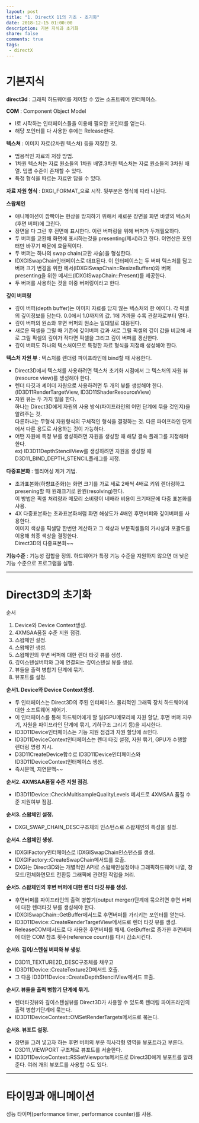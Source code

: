 ```yaml
---
layout: post
title: "1. DirectX 11의 기초 - 초기화"
date: 2018-12-15 01:00:00
description: 기본 지식과 초기화
share: false
comments: true
tags: 
 - directX
---
```

기본지식
=======

**direct3d** : 그래픽 하드웨어를 제어할 수 있는 소프트웨어 인터페이스.

**COM** : Component Object Model
- I로 시작하는 인터페이스들을 이용해 필요한 포인터를 얻는다.
- 해당 포인터를 다 사용한 후에는 Release한다.

**텍스쳐** : 이미지 자료(2차원 텍스쳐) 등을 저장한 것.
- 범용적인 자료의 저장 방법.
- 1차원 텍스처는 자료 원소들의 1차원 배열.3차원 텍스처는 자료 원소들의 3차원 배열. 밉맵 수준이 존재할 수 있다.
- 특정 형식을 따르는 자료만 담을 수 있다.

**자료 자원 형식** : DXGI_FORMAT_으로 시작. 뒷부분은 형식에 따라 나뉜다.

**스왑체인**
- 애니메이션이 깜빡이는 현상을 방지하기 위해서 새로운 장면을 화면 바깥의 텍스처(후면 버퍼)에 그린다.
- 장면을 다 그린 후 전면에 표시한다. 이런 버퍼링을 위해 버퍼가 두개필요하다.
- 두 버퍼를 교환해 화면에 표시하는것을 presenting(제시)라고 한다. 이연산은 포인터만 바꾸기 때문에 효율적이다.
- 두 버퍼는 하나의 swap chain(교환 사슬)을 형성한다.
- IDXGISwapChain인터페이스로 대표된다.
이 인터페이스는 두 버퍼 텍스처를 담고 버퍼 크기 변경을 위한 메서(IDXGISwapChain::ResizeBuffers)와
버퍼 presenting을 위한 메서드(IDXGISwapChain::Present)를 제공한다.
- 두 버퍼를 사용하는 것을 이중 버퍼링이라고 한다.

**깊이 버퍼링**
- 깊이 버퍼(depth buffer)는 이미지 자료를 담지 않는 텍스처의 한 예이다.
각 픽셀의 깊이정보를 담는다. 0.0에서 1.0까지의 값. 1에 가까울 수록 관찰자로부터 멀다.  
- 깊이 버퍼의 원소와 후면 버퍼의 원소는 일대일로 대응된다.
- 새로운 픽셀을 그릴 때 기존에 깊이버퍼 값과 새로 그릴 픽셀의 깊이 값을 비교해 새로 그릴 픽셀의 깊이가 작다면 픽셀을 그리고 깊이 버퍼를 갱신한다.
- 깊이 버퍼도 하나의 텍스처이므로 특정한 자료 형식을 지정해 생성해야 한다.

**텍스처 자원 뷰** : 텍스처를 렌더링 파이프라인에 bind할 때 사용한다.
- Direct3D에서 텍스처를 사용하려면 텍스처 초기화 시점에서 그 텍스처의 자원 뷰(resource view)를 생성해야 한다.
- 렌더 타깃과 셰이더 자원으로 사용하려면 두 개의 뷰를 생성해야 한다. (ID3D11RenderTargetView, ID3D11ShaderResourceView)  
- 자원 뷰는 두 가지 일을 한다.  
하나는 Direct3D에게 자원의 사용 방식(파이프라인의 어떤 단계에 묶을 것인지)을 알려주는 것.  
다른하나는 무형식 자원형식의 구체적인 형식을 결정하는 것. 다른 파이프라인 단계에서 다른 용도로 사용하는 것이 가능하다.
- 어떤 자원에 특정 뷰를 생성하려면 자원을 생성할 때 해당 결속 플래그를 지정해야 한다.  
ex) ID3D11DepthStencilView를 생성하려면 자원을 생성할 때 D3D11_BIND_DEPTH_STENCIL플래그를 지정.

**다중표본화** : 앨리어싱 제거 기법.  
- 초과표본화(하향표준화)는 화면 크기를 가로 세로 2배씩 4배로 키워 렌더링하고 presening할 때 원래크기로 환원(resolving)한다.  
이 방법은 픽셀 처리량과 메모리 소비량이 네배라 비용이 크기때문에 다중 표본화를 사용.
- 4X 다중표본화는 초과표본화처럼 화면 해상도가 4배인 후면버퍼와 깊이버퍼를 사용한다.  
이미지 색상을 픽셀당 한번만 계산하고 그 색상과 부분픽셀들의 가시성과 포괄도를 이용해 최종 색상을 결정한다.  
Direct3D의 다중표본화~~

**기능수준** : 기능성 집합을 정의. 하드웨어가 특정 기능 수준을 지원하지 않으면 더 낮은 기능 수준으로 프로그램을 실행.

--------

Direct3D의 초기화
=======
순서
1. Device와 Device Context생성.
2. 4XMSAA품질 수준 지원 점검.
3. 스왑체인 설정.
4. 스왑체인 생성.
5. 스왑체인의 후변 버퍼에 대한 렌더 타깃 뷰를 생성.
6. 깊이스텐실버퍼와 그에 연결되는 깊이스텐실 뷰를 생성.
7. 뷰들을 출력 병합기 단계에 묶기.
8. 뷰포트를 설정.

**순서1. Device와 Device Context생성.**
- 두 인터페이스는 Direct3D의 주된 인터페이스. 물리적인 그래픽 장치 하드웨어에 대한 소프트웨어 제어기.
- 이 인터페이스를 통해 하드웨어에게 할 일(GPU메모리에 자원 할당, 후면 버퍼 지우기, 자원을 파이프라인 단계에 묶기, 기하구조 그리기 등)을 지시한다.
- ID3D11Device인터페이스는 기능 지원 점검과 자원 할당에 쓰인다.
- ID3D11DeviceContext인터페이스는 렌더 타깃 설정, 자원 묶기, GPU가 수행할 렌더링 명령 지시.
- D3D11CreateDevice함수로 ID3D11Device인터페이스와 ID3D11DeviceContext인터페이스 생성.
- 즉시문맥, 지연문맥~~

**순서2. 4XMSAA품질 수준 지원 점검.**
- ID3D11Device::CheckMultisampleQualityLevels 메서드로 4XMSAA 품질 수준 지원여부 점검.

**순서3. 스왑체인 설정.**
- DXGI_SWAP_CHAIN_DESC구조체의 인스턴스로 스왑체인의 특성을 설정.
	
**순서4. 스왑체인 생성.**
- IDXGIFactory인터페이스로 IDXGISwapChain인스턴스를 생성.	
- IDXGIFactory::CreateSwapChain메서드를 호출.
- DXGI는 Direct3D와는 개별적인 API로 스왑체인설정이나 그래픽하드웨어 나열, 창모드/전체화면모드 전환등 그래픽에 관련된 작업을 처리.

**순서5. 스왑체인의 후변 버퍼에 대한 렌더 타깃 뷰를 생성.**
- 후면버퍼를 파이프라인의 출력 병합기(output merger)단계에 묶으려면 후면 버퍼에 대한 렌더타깃 뷰를 생성해야 한다.
- IDXGISwapChain::GetBuffer메서드로 후면버퍼를 가리키는 포인터를 얻는다.
- ID3D11Device::CreateRenderTargetView메서드로 렌더 타깃 뷰를 생성.
- ReleaseCOM메서드로 다 사용한 후면버퍼를 해제. GetBuffer로 증가한 후면버퍼에 대한 COM 참조 횟수(reference count)를 다시 감소시킨다.

**순서6. 깊이/스텐실 버퍼와 뷰 생성.**
- D3D11_TEXTURE2D_DESC구조체를 채우고
- ID3D11Device::CreateTexture2D메서드 호출.
- 그 다음 ID3D11Device::CreateDepthStencilView메서드 호출.

**순서7. 뷰들을 출력 병합기 단계에 묶기.**
- 렌더타깃뷰와 깊이스텐실뷰를 Direct3D가 사용할 수 있도록 렌더링 파이프라인의 출력 병합기단계에 묶는다.
- ID3D11DeviceContext::OMSetRenderTargets메서드로 묶는다.

**순서8. 뷰포트 설정.**
- 장면을 그려 넣고자 하는 후면 버퍼의 부분 직사각형 영역을 뷰포트라고 부른다.
- D3D11_VIEWPORT 구조체로 뷰포트를 서술한다.
- ID3D11DeviceContext::RSSetViewports메서드로 Direct3D에게 뷰포트를 알려준다. 여러 개의 뷰포트를 사용할 수도 있다.

-------

타이밍과 애니메이션
=======
성능 타이머(performance timer, performance counter)를 사용.